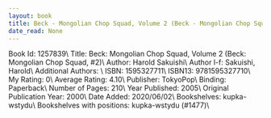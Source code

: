 ```yaml
---
layout: book
title: Beck - Mongolian Chop Squad, Volume 2 (Beck - Mongolian Chop Squad,  no. 2)
date_read: None
---
```


Book Id: 1257839\ 
Title: Beck: Mongolian Chop Squad, Volume 2 (Beck: Mongolian Chop Squad, #2)\ 
Author: Harold Sakuishi\ 
Author l-f: Sakuishi, Harold\ 
Additional Authors: \ 
ISBN: 1595327711\ 
ISBN13: 9781595327710\ 
My Rating: 0\ 
Average Rating: 4.10\ 
Publisher: TokyoPop\ 
Binding: Paperback\ 
Number of Pages: 210\ 
Year Published: 2005\ 
Original Publication Year: 2000\ 
Date Added: 2020/06/02\ 
Bookshelves: kupka-wstydu\ 
Bookshelves with positions: kupka-wstydu (#1477)\ 

